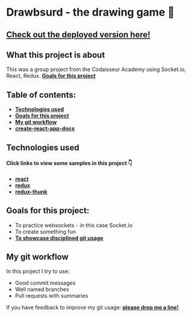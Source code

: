 
# Drawbsurd - the drawing game :art:
## [Check out the deployed version here!](https://drawbsurd-fun.netlify.com/)
## What this project is about

This was a group project from the Codaisseur Academy using Socket.io, React, Redux.
**[Goals for this project](#goals-for-this-project)**

## Table of contents:

- **[Technologies used](#technologies-used)**
- **[Goals for this project](#goals-for-this-project)**
- **[My git workflow](#my-git-workflow)**
- **[create-react-app-docs](#create-react-app)**

## Technologies used

#### Click links to view some samples in this project 👇

- **[react](./src/containers/Game.js)**  
- **[redux](./src/reducers/question.js)**  
- **[redux-thunk](./src/actions/api.js)**  

## Goals for this project:

- To practice websockets - in this case Socket.io
- To create something fun
- **[To showcase disciplined git usage](#my-git-workflow)**


## My git workflow

In this project I try to use:

- Good commit messages
- Well named branches
- Pull requests with summaries

If you have feedback to improve my git usage: **[please drop me a line!](https://www.linkedin.com/in/izabelanow/)** 




